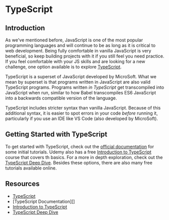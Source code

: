 # TypeScript

## Introduction

As we've mentioned before, JavaScript is one of the most popular programming languages
and will continue to be as long as it is critical to web development. Being fully comfortable in
vanilla JavaScript is very beneficial, so keep building projects with it if you still feel you
need practice. If you feel comfortable with your JS skills and are looking for a new challenge,
one option available is to explore [TypeScript][].

TypeScript is a superset of JavaScript developed by MicroSoft. What we mean by superset is that
programs written in JavaScript are also valid TypeScript programs. Programs written _in
TypeScript_ get transcompiled into JavaScript when run, similar to how Babel transcompiles
ES6 JavaScript into a backwards compatible version of the language.

TypeScript includes stricter syntax than vanilla JavaScript. Because of this additional syntax, it is
easier to spot errors in your code _before_ running it, particularly if you use an IDE like VS
Code (also developed by MicroSoft). 

## Getting Started with TypeScript

To get started with TypeScript, check out the [official documentation][typescript doc] for some
initial tutorials. Udemy also has a free [Introduction to TypeScript][] course that covers th
basics. For a more in depth exploration, check out the [TypeScript Deep Dive][]. Besides these options,
there are also many free tutorials available online.

## Resources

- [TypeScript][]
- [TypeScript Documentation][]
- [Introduction to TypeScript][]
- [TypeScript Deep Dive][]


[TypeScript]: https://www.typescriptlang.org/index.html
[typescript doc]: https://www.typescriptlang.org/docs/home.html
[TypeScript Deep Dive]: https://basarat.gitbook.io/typescript/
[Introduction to TypeScript]: https://www.udemy.com/course/typescript/
